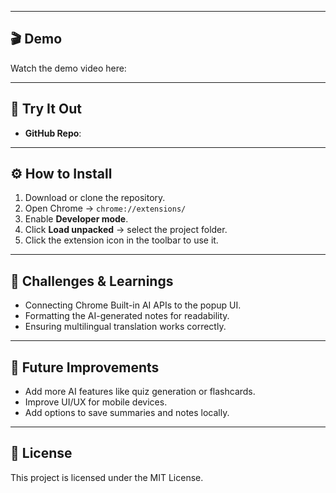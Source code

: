 
---

## 🎬 Demo

Watch the demo video here:  

---

## 🔗 Try It Out

- **GitHub Repo**: 

---

## ⚙️ How to Install

1. Download or clone the repository.  
2. Open Chrome → `chrome://extensions/`  
3. Enable **Developer mode**.  
4. Click **Load unpacked** → select the project folder.  
5. Click the extension icon in the toolbar to use it.  

---

## 📝 Challenges & Learnings

- Connecting Chrome Built-in AI APIs to the popup UI.  
- Formatting the AI-generated notes for readability.  
- Ensuring multilingual translation works correctly.  

---

## 💭 Future Improvements

- Add more AI features like quiz generation or flashcards.  
- Improve UI/UX for mobile devices.  
- Add options to save summaries and notes locally.  

---

## 📄 License

This project is licensed under the MIT License.
